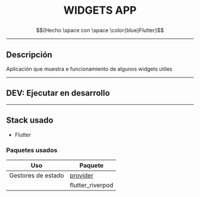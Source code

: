 # <p align="center">WIDGETS APP</p>
$${Hecho \space con \space \color{blue}Flutter}$$	




******************************************************************************************
## Descripción
Aplicación que muestra e funcionamiento de algunos widgets utiles

***
## DEV: Ejecutar en desarrollo


******************************************************************************************
## Stack usado
* Flutter

### Paquetes usados
| Uso                  | Paquete
|----------------------|-----------------------------------
| Gestores de estado   | [provider](https://pub.dev/packages/provider)        
|                      | flutter_riverpod           





<style>
r  { color: Red }
lr { color: #FF474C }
g  { color: Green }
lg { color: #90EE90 }
b  { color: Blue }
lb { color: #ADD8E6 }
o  { color: Orange }
lo { color:rgb(242, 207, 157) }
pu { color: Purple }
bn { color: Brown }
</style>
